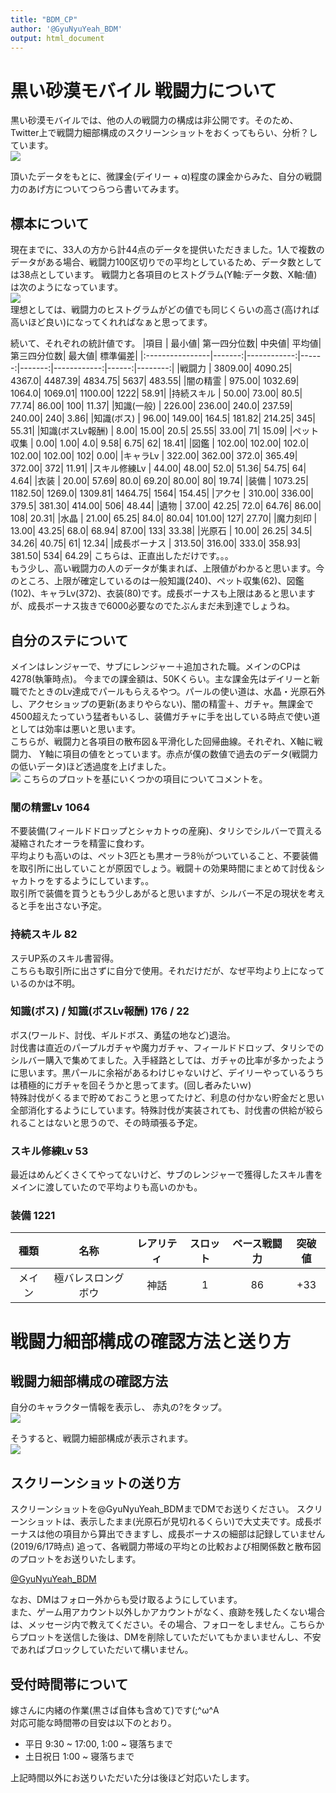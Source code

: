 ```yaml
---
title: "BDM_CP"
author: '@GyuNyuYeah_BDM'
output: html_document
---
```


# 黒い砂漠モバイル 戦闘力について
黒い砂漠モバイルでは、他の人の戦闘力の構成は非公開です。そのため、Twitter上で戦闘力細部構成のスクリーンショットをおくってもらい、分析？しています。  
![](./Images/Procedure.png)

頂いたデータをもとに、微課金(デイリー + α)程度の課金からみた、自分の戦闘力のあげ方についてつらつら書いてみます。  

## 標本について  
現在までに、33人の方から計44点のデータを提供いただきました。1人で複数のデータがある場合、戦闘力100区切りでの平均としているため、データ数としては38点としています。
戦闘力と各項目のヒストグラム(Y軸:データ数、X軸:値)は次のようになっています。  
![](./Images/Histogram.png)  
理想としては、戦闘力のヒストグラムがどの値でも同じくらいの高さ(高ければ高いほど良い)になってくれればなぁと思ってます。  
  
続いて、それぞれの統計値です。
|項目             |  最小値| 第一四分位数| 中央値|  平均値| 第三四分位数| 最大値| 標準偏差|
|:----------------|-------:|------------:|------:|-------:|------------:|------:|--------:|
|戦闘力           | 3809.00|      4090.25| 4367.0| 4487.39|      4834.75|   5637|   483.55|
|闇の精霊         |  975.00|      1032.69| 1064.0| 1069.01|      1100.00|   1222|    58.91|
|持続スキル       |   50.00|        73.00|   80.5|   77.74|        86.00|    100|    11.37|
|知識(一般)       |  226.00|       236.00|  240.0|  237.59|       240.00|    240|     3.86|
|知識(ボス)       |   96.00|       149.00|  164.5|  181.82|       214.25|    345|    55.31|
|知識(ボスLv報酬) |    8.00|        15.00|   20.5|   25.55|        33.00|     71|    15.09|
|ペット収集       |    0.00|         1.00|    4.0|    9.58|         6.75|     62|    18.41|
|図鑑             |  102.00|       102.00|  102.0|  102.00|       102.00|    102|     0.00|
|キャラLv         |  322.00|       362.00|  372.0|  365.49|       372.00|    372|    11.91|
|スキル修練Lv     |   44.00|        48.00|   52.0|   51.36|        54.75|     64|     4.64|
|衣装             |   20.00|        57.69|   80.0|   69.20|        80.00|     80|    19.74|
|装備             | 1073.25|      1182.50| 1269.0| 1309.81|      1464.75|   1564|   154.45|
|アクセ           |  310.00|       336.00|  379.5|  381.30|       414.00|    506|    48.44|
|遺物             |   37.00|        42.25|   72.0|   64.76|        86.00|    108|    20.31|
|水晶             |   21.00|        65.25|   84.0|   80.04|       101.00|    127|    27.70|
|魔力刻印         |   13.00|        43.25|   68.0|   68.94|        87.00|    133|    33.38|
|光原石           |   10.00|        26.25|   34.5|   34.26|        40.75|     61|    12.34|
|成長ボーナス     |  313.50|       316.00|  333.0|  358.93|       381.50|    534|    64.29|
こちらは、正直出しただけです。。。  
もう少し、高い戦闘力の人のデータが集まれば、上限値がわかると思います。今のところ、上限が確定しているのは一般知識(240)、ペット収集(62)、図鑑(102)、キャラLv(372)、衣装(80)です。成長ボーナスも上限はあると思いますが、成長ボーナス抜きで6000必要なのでたぶんまだ未到達でしょうね。  

## 自分のステについて  
メインはレンジャーで、サブにレンジャー＋追加された職。メインのCPは4278(執筆時点)。
今までの課金額は、50Kくらい。主な課金先はデイリーと新職でたときのLv達成でパールもらえるやつ。パールの使い道は、水晶・光原石外し、アクセショップの更新(あまりやらない)、闇の精霊＋、ガチャ。無課金で4500超えたっていう猛者もいるし、装備ガチャに手を出している時点で使い道としては効率は悪いと思います。  
こちらが、戦闘力と各項目の散布図＆平滑化した回帰曲線。それぞれ、X軸に戦闘力、  Y軸に項目の値をとっています。赤点が僕の数値で過去のデータ(戦闘力の低いデータ)ほど透過度を上げました。  
![](./Images/Scatter%20plot.png)
こちらのプロットを基にいくつかの項目についてコメントを。

### 闇の精霊Lv  1064
不要装備(フィールドドロップとシャカトゥの産廃)、タリシでシルバーで買える凝縮されたオーラを精霊に食わす。  
平均よりも高いのは、ペット3匹とも黒オーラ8％がついていること、不要装備を取引所に出していことが原因でしょう。戦闘＋の効果時間にまとめて討伐＆シャカトゥをするようにしています。。  
取引所で装備を買うともう少しあがると思いますが、シルバー不足の現状を考えると手を出さない予定。

### 持続スキル 82
ステUP系のスキル書習得。  
こちらも取引所に出さずに自分で使用。それだけだが、なぜ平均より上になっているのかは不明。  

### 知識(ボス) / 知識(ボスLv報酬)  176 / 22 
ボス(ワールド、討伐、ギルドボス、勇猛の地など)退治。  
討伐書は直近のパープルガチャや魔力ガチャ、フィールドドロップ、タリシでのシルバー購入で集めてました。入手経路としては、ガチャの比率が多かったように思います。黒パールに余裕があるわけじゃないけど、デイリーやっているうちは積極的にガチャを回そうかと思ってます。(回し者みたいｗ)  
特殊討伐がくるまで貯めておこうと思ってたけど、利息の付かない貯金だと思い全部消化するようにしています。特殊討伐が実装されても、討伐書の供給が絞られることはないと思うので、その時頑張る予定。  

### スキル修練Lv 53
最近はめんどくさくてやってないけど、サブのレンジャーで獲得したスキル書をメインに渡していたので平均よりも高いのかも。  

### 装備  1221
|種類|名称|レアリティ|スロット|ベース戦闘力|突破値|
|:-:|:-:|:-:|:-:|:-:|:-:|
|メイン|極バレスロングボウ|神話|1|86|+33|

# 戦闘力細部構成の確認方法と送り方  
## 戦闘力細部構成の確認方法  
自分のキャラクター情報を表示し、  赤丸の<font type="bold">?</font>をタップ。  
![](./Images/HowToCheck_small.png)  

そうすると、戦闘力細部構成が表示されます。   
![](./Images/CP_details_small.png)
  

## スクリーンショットの送り方  
スクリーンショットを@GyuNyuYeah_BDMまでDMでお送りください。 スクリーンショットは、表示したまま(光原石が見切れるくらい)で大丈夫です。成長ボーナスは他の項目から算出できますし、成長ボーナスの細部は記録していません(2019/6/17時点) 
追って、各戦闘力帯域の平均との比較および相関係数と散布図のプロットをお送りいたします。  
  
<a href="https://twitter.com/messages/compose?recipient_id=423957440&ref_src=twsrc%5Etfw" class="twitter-dm-button" data-screen-name="@GyuNyuYeah_BDM" data-show-count="false">@GyuNyuYeah_BDM</a><script async src="https://platform.twitter.com/widgets.js" charset="utf-8"></script>

なお、DMはフォロー外からも受け取るようにしています。  
また、ゲーム用アカウント以外しかアカウントがなく、痕跡を残したくない場合は、メッセージ内で教えてください。その場合、フォローをしません。こちらからプロットを送信した後は、DMを削除していただいてもかまいませんし、不安であればブロックしていただいて構いません。


## 受付時間帯について  
嫁さんに内緒の作業(黒さば自体も含めて)です(;^ω^A   
対応可能な時間帯の目安は以下のとおり。
  
* 平日 9:30 ~ 17:00, 1:00 ~ 寝落ちまで
* 土日祝日 1:00 ~ 寝落ちまで  

上記時間以外にお送りいただいた分は後ほど対応いたします。  
